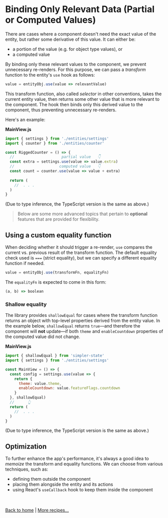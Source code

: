 # Binding Only Relevant Data (Partial or Computed Values)

There are cases where a component doesn't need the exact value of the entity, but rather some derivative of this value. It can either be:
- a portion of the value (e.g. for object type values), or 
- a computed value

By binding only these relevant values to the component, we prevent unnecessary re-renders. For this purpose, we can pass a _transform_ function to the entity's `use` hook as follows:
```js
value = entityObj.use(value => relevantValue)
```
This transform function, also called _selector_ in other conventions, takes the current entity value, then returns some other value that is more relevant to the component. The hook then binds only this derived value to the component, thus preventing unnecessary re-renders.

Here's an example:

**MainView.js**
```jsx
import { settings } from './entities/settings'
import { counter } from './entities/counter'

const RiggedCounter = () => {
  //                     partial value   👇
  const extra = settings.use(value => value.extra)
  //                    computed value   👇
  const count = counter.use(value => value + extra)
  
  return ( 
    //  . . .
  )
}
```
(Due to type inference, the TypeScript version is the same as above.)

> Below are some more advanced topics that pertain to __optional__ features that are provided for flexibility.

## Using a custom equality function

When deciding whether it should trigger a re-render, `use` compares the current vs. previous result of the transform function. The default equality check used is `===` (strict equality), but we can specify a different equality function if needed.
```js
value = entityObj.use(transformFn, equalityFn)
```
The `equalityFn` is expected to come in this form:
```js
(a, b) => boolean
```

### Shallow equality

The library provides `shallowEqual` for cases where the transform function returns an object with top-level properties derived from the entity value. In the example below, `shallowEqual` returns `true`—and therefore the component will __not__ update—if both `theme` and `enableCountdown` properties of the computed value did not change.

**MainView.js**
```jsx
import { shallowEqual } from 'simpler-state'
import { settings } from './entities/settings'

const MainView = () => {
  const config = settings.use(value => {
    return {
      theme: value.theme,
      enableCountdown: value.featureFlags.countdown
    }
  }, shallowEqual)
  //      👆
  return ( 
    //  . . .
  )
}
```
(Due to type inference, the TypeScript version is the same as above.)

## Optimization

To further enhance the app's performance, it's always a good idea to _memoize_ the transform and equality functions. We can choose from various techniques, such as:
- defining them outside the component
- placing them alongside the entity and its actions
- using React's `useCallback` hook to keep them inside the component


<br /><br />
[Back to home](index.html) | [More recipes...](recipes.html)
